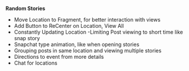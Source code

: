 **Random Stories**

- Move Location to Fragment, for better interaction with views
- Add Button to ReCenter on Location, View All
- Constantly Updating Location
-Limiting Post viewing to short time like snap  story
- Snapchat type animation, like when opening stories
- Grouping posts in same location and viewing multiple stories
- Directions to event from more details
- Chat for locations
